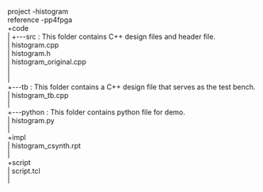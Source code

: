 
project 	-histogram  
reference	-pp4fpga  
+code  
|  	+---src							: This folder contains C++ design files and header file.  
	|       histogram.cpp  
	|       histogram.h  
	|       histogram_original.cpp  
	|		
	|  
	+---tb							: This folder contains a C++ design file that serves as the test bench.   
	|       histogram_tb.cpp  
	|    
	+---python						: This folder contains python file for demo.  
	|		histogram.py  
|  
+impl  
|	histogram_csynth.rpt  
|  
+script  
|	script.tcl  
|  